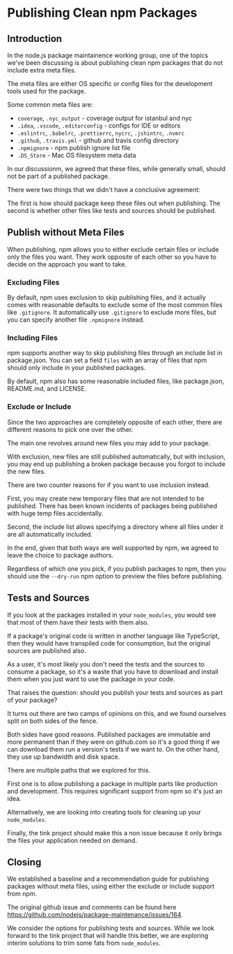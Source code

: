 # Publishing Clean npm Packages

## Introduction

In the node.js package maintainence working group, one of the topics we've been discussing is about publishing clean npm packages that do not include extra meta files.

The meta files are either OS specific or config files for the development tools used for the package.

Some common meta files are:

- `coverage`, `.nyc_output` - coverage output for istanbul and nyc
- `.idea`, `.vscode`, `.editorconfig` - configs for IDE or editors
- `.eslintrc`, `.babelrc`, `.prettierrc`, `nycrc`, `.jshintrc`, `.nvmrc`
- `.github`, `.travis.yml` - github and travis config directory
- `.npmignore` - npm publish ignore list file
- `.DS_Store` - Mac OS filesystem meta data

In our discussionm, we agreed that these files, while generally small, should not be part of a published package.

There were two things that we didn't have a conclusive agreement:

The first is how should package keep these files out when publishing.
The second is whether other files like tests and sources should be published.

## Publish without Meta Files

When publishing, npm allows you to either exclude certain files or include only the files you want. They work opposite of each other so you have to decide on the approach you want to take.

### Excluding Files

By default, npm uses exclusion to skip publishing files, and it actually comes with reasonable defaults to exclude some of the most common files like `.gitignore`. It automatically use `.gitignore` to exclude more files, but you can specify another file `.npmignore` instead.

### Including Files

npm supports another way to skip publishing files through an include list in package.json. You can set a field `files` with an array of files that npm should only include in your published packages.

By default, npm also has some reasonable included files, like package.json, README.md, and LICENSE.

### Exclude or Include

Since the two approaches are completely opposite of each other, there are different reasons to pick one over the other.

The main one revolves around new files you may add to your package.

With exclusion, new files are still published automatically, but with inclusion, you may end up publishing a broken package because you forgot to include the new files.

There are two counter reasons for if you want to use inclusion instead.

First, you may create new temporary files that are not intended to be published. There has been known incidents of packages being published with huge temp files accidentally.

Second, the include list allows specifying a directory where all files under it are all automatically included.

In the end, given that both ways are well supported by npm, we agreed to leave the choice to package authors.

Regardless of which one you pick, if you publish packages to npm, then you should use the `--dry-run` npm option to preview the files before publishing.

## Tests and Sources

If you look at the packages installed in your `node_modules`, you would see that most of them have their tests with them also.

If a package's original code is written in another language like TypeScript, then they would have transpiled code for consumption, but the original sources are published also.

As a user, it's most likely you don't need the tests and the sources to consume a package, so it's a waste that you have to download and install them when you just want to use the package in your code.

That raises the question: should you publish your tests and sources as part of your package?

It turns out there are two camps of opinions on this, and we found ourselves split on both sides of the fence.

Both sides have good reasons. Published packages are immutable and more permanent than if they were on github.com so it's a good thing if we can download them run a version's tests if we want to. On the other hand, they use up bandwidth and disk space.

There are multiple paths that we explored for this.

First one is to allow publishing a package in multiple parts like production and development. This requires significant support from npm so it's just an idea.

Alternatively, we are looking into creating tools for cleaning up your `node_modules`.

Finally, the tink project should make this a non issue because it only brings the files your application needed on demand.

## Closing

We established a baseline and a recommendation guide for publishing packages without meta files, using either the exclude or include support from npm.

The original github issue and comments can be found here https://github.com/nodejs/package-maintenance/issues/164.

We consider the options for publishing tests and sources. While we look forward to the tink project that will handle this better, we are exploring interim solutions to trim some fats from `node_modules`.
